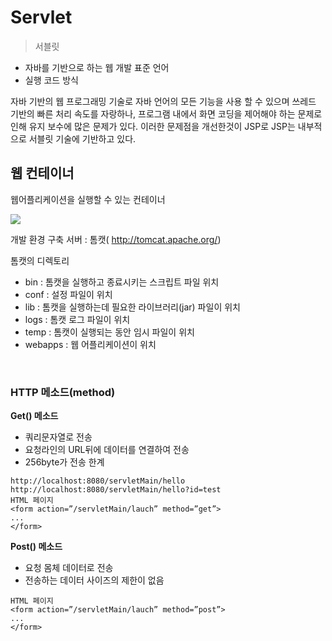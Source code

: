 # Servlet
> 서블릿
- 자바를 기반으로 하는 웹 개발 표준 언어
- 실행 코드 방식

자바 기반의 웹 프로그래밍 기술로 자바 언어의 모든 기능을 사용 할 수 있으며 쓰레드 기반의 빠른 처리 속도를 자랑하나, 프로그램 내에서 화면 코딩을 제어해야 하는 문제로 인해 유지 보수에 많은 문제가 있다. 이러한 문제점을 개선한것이 JSP로 JSP는 내부적으로 서블릿 기술에 기반하고 있다.

## 웹 컨테이너
웹어플리케이션을 실행할 수 있는 컨테이너

![](https://velog.velcdn.com/images/so2i/post/7eb4bb8f-99c7-47d1-b5fd-07c3e3ad7046/image.JPG)


개발 환경 구축
서버 : 톰캣( http://tomcat.apache.org/)


톰캣의 디렉토리
- bin : 톰캣을 실행하고 종료시키는 스크립트 파일 위치
- conf : 설정 파일이 위치
- lib : 톰캣을 실행하는데 필요한 라이브러리(jar) 파일이 위치
- logs : 톰캣 로그 파일이 위치
- temp : 톰캣이 실행되는 동안 임시 파일이 위치
- webapps : 웹 어플리케이션이 위치
<br>

### HTTP 메소드(method)

**Get() 메소드**

- 쿼리문자열로 전송
- 요청라인의 URL뒤에 데이터를 연결하여 전송
- 256byte가 전송 한계

```
http://localhost:8080/servletMain/hello
http://localhost:8080/servletMain/hello?id=test
HTML 페이지
<form action=”/servletMain/lauch” method=”get”>
...
</form>
```

**Post() 메소드**

- 요청 몸체 데이터로 전송
- 전송하는 데이터 사이즈의 제한이 없음

```
HTML 페이지
<form action=”/servletMain/lauch” method=”post”>
...
</form>

```

